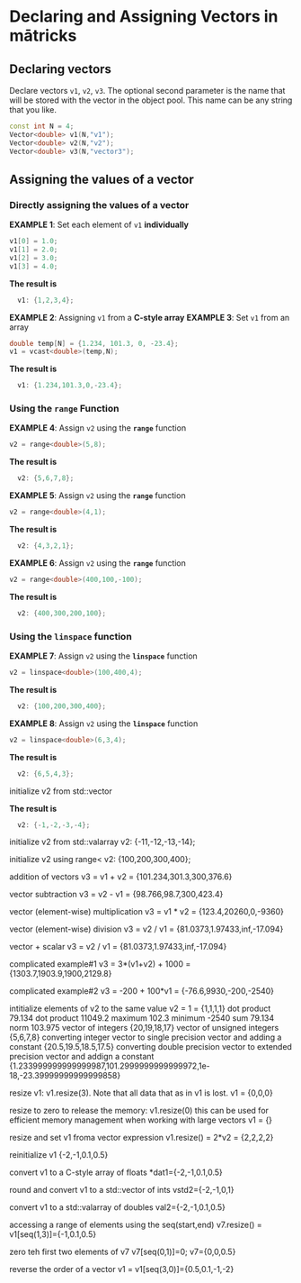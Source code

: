 
# Declaring and Assigning Vectors in mātricks 

## Declaring vectors 
Declare vectors `v1`, `v2`, `v3`. 
The optional second parameter is the name that will be stored with the vector in the object pool.  This name can be any string that you like. 
```C++
const int N = 4;
Vector<double> v1(N,"v1");
Vector<double> v2(N,"v2");
Vector<double> v3(N,"vector3");
```
## Assigning the values of a vector 
### Directly assigning the values of a vector 


**EXAMPLE 1**: Set each element of `v1` **individually** 
```C++
v1[0] = 1.0;
v1[1] = 2.0;
v1[2] = 3.0;
v1[3] = 4.0;
```

**The result is**
```C++
  v1: {1,2,3,4}; 
```

**EXAMPLE 2**: Assigning `v1` from a **C-style array** 
**EXAMPLE 3**: Set `v1` from an array 
```C++
double temp[N] = {1.234, 101.3, 0, -23.4};
v1 = vcast<double>(temp,N);
```
**The result is**
```C++
  v1: {1.234,101.3,0,-23.4}; 
```

### Using the `range` Function 


**EXAMPLE 4**: Assign `v2` using the **`range`** function 
```C++
v2 = range<double>(5,8);
```

**The result is**
```C++
  v2: {5,6,7,8}; 
```



**EXAMPLE 5**: Assign `v2` using the **`range`** function 
```C++
v2 = range<double>(4,1);
```

**The result is**
```C++
  v2: {4,3,2,1}; 
```



**EXAMPLE 6**: Assign `v2` using the **`range`** function 
```C++
v2 = range<double>(400,100,-100);
```

**The result is**
```C++
  v2: {400,300,200,100}; 
```

### Using the **`linspace`** function 


**EXAMPLE 7**: Assign `v2` using the **`linspace`** function 
```C++
v2 = linspace<double>(100,400,4);
```

**The result is**
```C++
  v2: {100,200,300,400}; 
```



**EXAMPLE 8**: Assign `v2` using the **`linspace`** function 
```C++
v2 = linspace<double>(6,3,4);
```

**The result is**
```C++
  v2: {6,5,4,3}; 
```


initialize v2 from std::vector

**The result is**
```C++
  v2: {-1,-2,-3,-4}; 
```


initialize v2 from std::valarray
v2: {-11,-12,-13,-14}; 

initialize v2 using range<
v2: {100,200,300,400}; 

addition of vectors
 v3 = v1 + v2 = {101.234,301.3,300,376.6}

vector subtraction
 v3 = v2 - v1 = {98.766,98.7,300,423.4}

vector (element-wise) multiplication
 v3 = v1 * v2 = {123.4,20260,0,-9360}

vector (element-wise) division
 v3 = v2 / v1 = {81.0373,1.97433,inf,-17.094}

vector + scalar
 v3 = v2 / v1 = {81.0373,1.97433,inf,-17.094}

complicated example#1
 v3 =  3*(v1+v2) + 1000 = {1303.7,1903.9,1900,2129.8}

complicated example#2
 v3 =  -200 + 100*v1 = {-76.6,9930,-200,-2540}

intitialize elements of v2 to the same value
v2 = 1 = {1,1,1,1}
dot product
79.134
dot product
11049.2
maximum
102.3
minimum
-2540
sum
79.134
norm
103.975
vector of integers
{20,19,18,17}
vector of unsigned integers
{5,6,7,8}
converting integer vector to single precision vector and adding a constant
{20.5,19.5,18.5,17.5}
converting double precision vector to extended precision vector and addign a constant
{1.233999999999999987,101.2999999999999972,1e-18,-23.39999999999999858}

resize v1: v1.resize(3). Note that all data that as in v1 is lost.
v1 = {0,0,0}

resize to zero to release the memory: v1.resize(0)
this can be used for efficient memory management when working with large vectors
v1 = {}

resize and set v1 froma vector expression
v1.resize() = 2*v2 = {2,2,2,2}

reinitialize v1
{-2,-1,0.1,0.5}

convert v1 to a C-style array of floats
*dat1={-2,-1,0.1,0.5}

round and convert v1 to a std::vector of ints
vstd2={-2,-1,0,1}

convert v1 to a std::valarray of doubles
val2={-2,-1,0.1,0.5}

accessing a range of elements using the seq(start,end)
v7.resize() = v1[seq(1,3)]={-1,0.1,0.5}

zero teh first two elements of v7
v7[seq(0,1)]=0; v7={0,0,0.5}

reverse the order of a vector
v1 = v1[seq(3,0)]={0.5,0.1,-1,-2}
